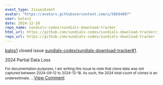 ```yaml
---
event_type: IssuesEvent
avatar: "https://avatars.githubusercontent.com/u/5669480?"
user: balos1
date: 2024-12-20
repo_name: sundials-codes/sundials-download-tracker
html_url: https://github.com/sundials-codes/sundials-download-tracker/issues/1
repo_url: https://github.com/sundials-codes/sundials-download-tracker
---
```


<a href='https://github.com/balos1' target='_blank'>balos1</a> closed issue <a href='https://github.com/sundials-codes/sundials-download-tracker/issues/1' target='_blank'>sundials-codes/sundials-download-tracker#1</a>.

<p>2024 Partial Data Loss</p><small>For documentation purposes, I am writing this issue to note that clone data was not captured between 2024-09-12 to 2024-12-18. As such, the 2024 total count of clones is an underestimate.  ...</small><a href='https://github.com/sundials-codes/sundials-download-tracker/issues/1' target='_blank'>View Comment</a>